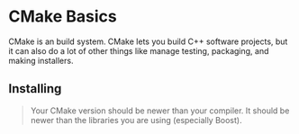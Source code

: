 # CMake Basics

CMake is an build system. CMake lets you build C++ software projects, but it can also do a lot of other things like manage testing, packaging, and making installers.

## Installing

> Your CMake version should be newer than your compiler. It should be newer than the libraries you are using (especially Boost).
